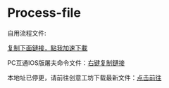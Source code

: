 # Process-file
自用流程文件:

[复制下面鏈接，點我加速下載](https://shrill-pond-3e81.hunsh.workers.dev/)

PC互通IOS版屠夫命令文件：[右键复制鏈接](https://github.com/Kirito2121/Command-file/blob/main/IOS%E5%B1%A0%E5%A4%AB.fatiao)

本地址已停更，请前往创意工坊下载最新文件：[点击前往](https://steamcommunity.com/sharedfiles/filedetails/?id=2424814480)
